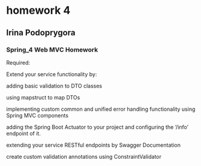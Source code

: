 # homework 4
## Irina Podoprygora
### Spring_4 Web MVC Homework



Required:

Extend your service functionality by:

adding basic validation to DTO classes

using mapstruct to map DTOs

implementing custom common and unified error handling functionality using Spring MVC components

adding the Spring Boot Actuator to your project and configuring the ‘/info’ endpoint of it.

extending your service RESTful endpoints by Swagger Documentation

create custom validation annotations using ConstraintValidator 

